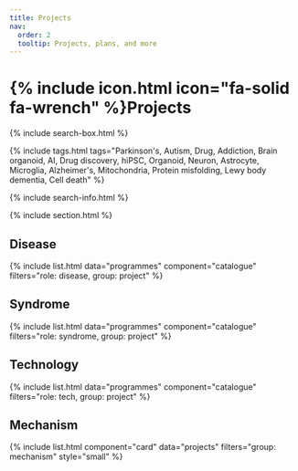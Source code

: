 ```yaml
---
title: Projects
nav:
  order: 2
  tooltip: Projects, plans, and more
---
```


# {% include icon.html icon="fa-solid fa-wrench" %}Projects

{% include search-box.html %}

{% include tags.html tags="Parkinson's, Autism, Drug, Addiction, Brain organoid, AI, Drug discovery, hiPSC, Organoid, Neuron, Astrocyte, Microglia, Alzheimer's, Mitochondria, Protein misfolding, Lewy body dementia, Cell death" %}

{% include search-info.html %}

{% include section.html %}

## Disease
{% include list.html data="programmes" component="catalogue" filters="role: disease, group: project" %}

## Syndrome
{% include list.html data="programmes" component="catalogue" filters="role: syndrome, group: project" %}

## Technology
{% include list.html data="programmes" component="catalogue" filters="role: tech, group: project" %}

## Mechanism
{% include list.html component="card" data="projects" filters="group: mechanism" style="small" %}
